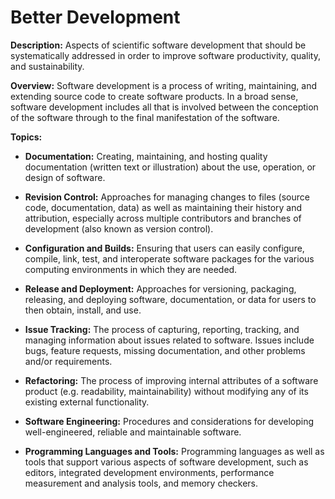 # Better Development

**Description:**  Aspects of scientific software development that should be systematically addressed in order to improve software productivity, quality, and sustainability.

**Overview:** Software development is a process of writing, maintaining, and extending source code to create software products. In a broad sense, software development includes all that is involved between the conception of the software through to the final manifestation of the software. 

**Topics:**

- **Documentation:**
Creating, maintaining, and hosting quality documentation (written text or illustration) about the use, operation, or design of software.

<!---
    - [What Is Good Documentation?](../CuratedContent/WhatIsGoodDocumentation.md)
    - [How to Write Good Documentation?](../CuratedContent/HowToWriteGoodDocumentation.md)
--->

- **Revision Control:**
Approaches for managing changes to files (source code, documentation, data) as well as maintaining their history and attribution, especially across multiple contributors and branches of development (also known as version control).

<!---
    - [What is Version Control?](../CuratedContent/WhatIsVersionControl.md)
    - [How to Do Version Control with Git in Your CSE Project](..CuratedContent/HowToDoVersionControlWithGitInYourCseProject.md)
--->

- **Configuration and Builds:**
Ensuring that users can easily configure, compile, link, test, and interoperate software packages for the various computing environments in which they are needed.

<!---
    - [What Is Software Configuration?](../CuratedContent/WhatIsSwConfiguration.md)
    - [How to Configure Software](../CuratedContent/HowToConfigureSoftware.md)
--->

- **Release and Deployment:**
Approaches for versioning, packaging, releasing, and deploying software, documentation, or data for users to then obtain, install, and use.

<!---
   - [What Is CSE Software Distribution?](Topics/WhatIsCseSwDistribution.md)
--->

- **Issue Tracking:**
The process of capturing, reporting, tracking, and managing information about issues related to software. Issues include bugs, feature requests, missing documentation, and other problems and/or requirements.

<!---
   - [What Is Issue Tracking?](Topics/WhatIsIssueTracking.md)
--->

- **Refactoring:**
The process of improving internal attributes of a software product (e.g. readability, maintainability) without modifying any of its existing external functionality.

<!---
- [What Is CSE Software Refactoring?](Topics/WhatIsCseSwRefactoring.md)
--->

- **Software Engineering:**
Procedures and considerations for developing well-engineered, reliable and maintainable software.

<!---
- [What Is Software Engineering for CSE?](Topics/WhatIsSwEngForCse.md)
--->

- **Programming Languages and Tools:**
Programming languages as well as tools that support various aspects of software development, such as editors, integrated development environments, performance measurement and analysis tools, and memory checkers.

<!---
    - [What Are CSE Programming Languages and Tools?](Topics/WhatAreCseProgrammingLanguagesAndDevptTools.md)
--->


<!---
Category order: 2
--->
